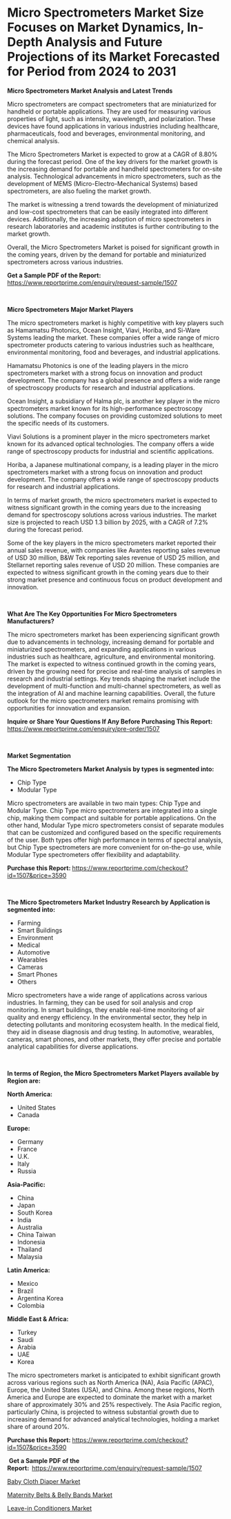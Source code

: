 <p><h1>Micro Spectrometers Market Size Focuses on Market Dynamics, In-Depth Analysis and Future Projections of its Market Forecasted for Period from 2024 to 2031</h1></p><p><strong>Micro Spectrometers Market Analysis and Latest Trends</strong></p>
<p><p>Micro spectrometers are compact spectrometers that are miniaturized for handheld or portable applications. They are used for measuring various properties of light, such as intensity, wavelength, and polarization. These devices have found applications in various industries including healthcare, pharmaceuticals, food and beverages, environmental monitoring, and chemical analysis.</p><p>The Micro Spectrometers Market is expected to grow at a CAGR of 8.80% during the forecast period. One of the key drivers for the market growth is the increasing demand for portable and handheld spectrometers for on-site analysis. Technological advancements in micro spectrometers, such as the development of MEMS (Micro-Electro-Mechanical Systems) based spectrometers, are also fueling the market growth.</p><p>The market is witnessing a trend towards the development of miniaturized and low-cost spectrometers that can be easily integrated into different devices. Additionally, the increasing adoption of micro spectrometers in research laboratories and academic institutes is further contributing to the market growth.</p><p>Overall, the Micro Spectrometers Market is poised for significant growth in the coming years, driven by the demand for portable and miniaturized spectrometers across various industries.</p></p>
<p><strong>Get a Sample PDF of the Report:&nbsp;</strong> <a href="https://www.reportprime.com/enquiry/request-sample/1507">https://www.reportprime.com/enquiry/request-sample/1507</a></p>
<p>&nbsp;</p>
<p><strong>Micro Spectrometers Major Market Players</strong></p>
<p><p>The micro spectrometers market is highly competitive with key players such as Hamamatsu Photonics, Ocean Insight, Viavi, Horiba, and Si-Ware Systems leading the market. These companies offer a wide range of micro spectrometer products catering to various industries such as healthcare, environmental monitoring, food and beverages, and industrial applications.</p><p>Hamamatsu Photonics is one of the leading players in the micro spectrometers market with a strong focus on innovation and product development. The company has a global presence and offers a wide range of spectroscopy products for research and industrial applications.</p><p>Ocean Insight, a subsidiary of Halma plc, is another key player in the micro spectrometers market known for its high-performance spectroscopy solutions. The company focuses on providing customized solutions to meet the specific needs of its customers.</p><p>Viavi Solutions is a prominent player in the micro spectrometers market known for its advanced optical technologies. The company offers a wide range of spectroscopy products for industrial and scientific applications.</p><p>Horiba, a Japanese multinational company, is a leading player in the micro spectrometers market with a strong focus on innovation and product development. The company offers a wide range of spectroscopy products for research and industrial applications.</p><p>In terms of market growth, the micro spectrometers market is expected to witness significant growth in the coming years due to the increasing demand for spectroscopy solutions across various industries. The market size is projected to reach USD 1.3 billion by 2025, with a CAGR of 7.2% during the forecast period.</p><p>Some of the key players in the micro spectrometers market reported their annual sales revenue, with companies like Avantes reporting sales revenue of USD 30 million, B&W Tek reporting sales revenue of USD 25 million, and Stellarnet reporting sales revenue of USD 20 million. These companies are expected to witness significant growth in the coming years due to their strong market presence and continuous focus on product development and innovation.</p></p>
<p>&nbsp;</p>
<p><strong>What Are The Key Opportunities For Micro Spectrometers Manufacturers?</strong></p>
<p><p>The micro spectrometers market has been experiencing significant growth due to advancements in technology, increasing demand for portable and miniaturized spectrometers, and expanding applications in various industries such as healthcare, agriculture, and environmental monitoring. The market is expected to witness continued growth in the coming years, driven by the growing need for precise and real-time analysis of samples in research and industrial settings. Key trends shaping the market include the development of multi-function and multi-channel spectrometers, as well as the integration of AI and machine learning capabilities. Overall, the future outlook for the micro spectrometers market remains promising with opportunities for innovation and expansion.</p></p>
<p><strong>Inquire or Share Your Questions If Any Before Purchasing This Report:</strong> <a href="https://www.reportprime.com/enquiry/pre-order/1507">https://www.reportprime.com/enquiry/pre-order/1507</a></p>
<p>&nbsp;</p>
<p><strong>Market Segmentation</strong></p>
<p><strong>The Micro Spectrometers Market Analysis by types is segmented into:</strong></p>
<p><ul><li>Chip Type</li><li>Modular Type</li></ul></p>
<p><p>Micro spectrometers are available in two main types: Chip Type and Modular Type. Chip Type micro spectrometers are integrated into a single chip, making them compact and suitable for portable applications. On the other hand, Modular Type micro spectrometers consist of separate modules that can be customized and configured based on the specific requirements of the user. Both types offer high performance in terms of spectral analysis, but Chip Type spectrometers are more convenient for on-the-go use, while Modular Type spectrometers offer flexibility and adaptability.</p></p>
<p><strong>Purchase this Report:&nbsp;</strong><a href="https://www.reportprime.com/checkout?id=1507&price=3590">https://www.reportprime.com/checkout?id=1507&price=3590</a></p>
<p>&nbsp;</p>
<p><strong>The Micro Spectrometers Market Industry Research by Application is segmented into:</strong></p>
<p><ul><li>Farming</li><li>Smart Buildings</li><li>Environment</li><li>Medical</li><li>Automotive</li><li>Wearables</li><li>Cameras</li><li>Smart Phones</li><li>Others</li></ul></p>
<p><p>Micro spectrometers have a wide range of applications across various industries. In farming, they can be used for soil analysis and crop monitoring. In smart buildings, they enable real-time monitoring of air quality and energy efficiency. In the environmental sector, they help in detecting pollutants and monitoring ecosystem health. In the medical field, they aid in disease diagnosis and drug testing. In automotive, wearables, cameras, smart phones, and other markets, they offer precise and portable analytical capabilities for diverse applications.</p></p>
<p>&nbsp;</p>
<p><strong>In terms of Region, the Micro Spectrometers Market Players available by Region are:</strong></p>
<p>
    <p> <strong> North America: </strong>
        <ul>
            <li>United States</li>
            <li>Canada</li>
        </ul>
        </p> 
    <p> <strong> Europe: </strong>
        <ul>
            <li>Germany</li>
            <li>France</li>
            <li>U.K.</li>
            <li>Italy</li>
            <li>Russia</li>
        </ul>
        </p> 
    <p> <strong> Asia-Pacific: </strong>
        <ul>
            <li>China</li>
            <li>Japan</li>
            <li>South Korea</li>
            <li>India</li>
            <li>Australia</li>
            <li>China Taiwan</li>
            <li>Indonesia</li>
            <li>Thailand</li>
            <li>Malaysia</li>
        </ul>
        </p> 
    <p> <strong> Latin America: </strong>
        <ul>
            <li>Mexico</li>
            <li>Brazil</li>
            <li>Argentina Korea</li>
            <li>Colombia</li>
        </ul>
        </p> 
    <p> <strong> Middle East & Africa: </strong>
        <ul>
            <li>Turkey</li>
            <li>Saudi</li>
            <li>Arabia</li>
            <li>UAE</li>
            <li>Korea</li>
        </ul>
    </p>
    </p>
<p><p>The micro spectrometers market is anticipated to exhibit significant growth across various regions such as North America (NA), Asia Pacific (APAC), Europe, the United States (USA), and China. Among these regions, North America and Europe are expected to dominate the market with a market share of approximately 30% and 25% respectively. The Asia Pacific region, particularly China, is projected to witness substantial growth due to increasing demand for advanced analytical technologies, holding a market share of around 20%.</p></p>
<p><strong>Purchase this Report: </strong><a href="https://www.reportprime.com/checkout?id=1507&price=3590">https://www.reportprime.com/checkout?id=1507&price=3590</a></p>
<p>&nbsp;<strong>Get a Sample PDF of the Report:&nbsp;&nbsp;</strong><a href="https://www.reportprime.com/enquiry/request-sample/1507">https://www.reportprime.com/enquiry/request-sample/1507</a></p>
<p><strong></strong></p>
<p><p><a href="https://github.com/myacatherineblakecaczo9vcsw/Market-Research-Report-List-2/blob/main/baby-cloth-diaper-market.md">Baby Cloth Diaper Market</a></p><p><a href="https://github.com/okotobwrhuteie/Market-Research-Report-List-1/blob/main/maternity-belts-belly-bands-market.md">Maternity Belts & Belly Bands Market</a></p><p><a href="https://github.com/irfadac/Market-Research-Report-List-2/blob/main/leave-in-conditioners-market.md">Leave-in Conditioners Market</a></p></p>